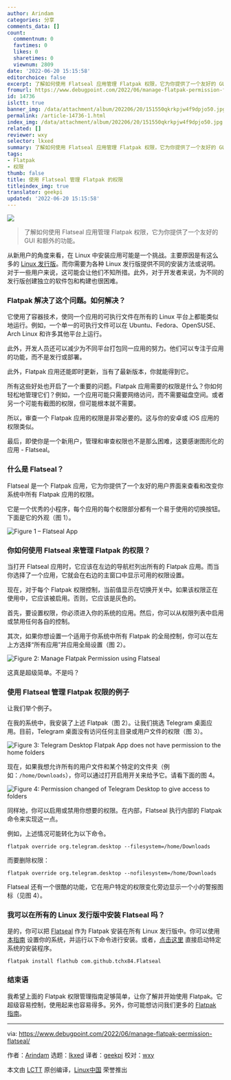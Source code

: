 ```yaml
---
author: Arindam
categories: 分享
comments_data: []
count:
  commentnum: 0
  favtimes: 0
  likes: 0
  sharetimes: 0
  viewnum: 2809
date: '2022-06-20 15:15:58'
editorchoice: false
excerpt: 了解如何使用 Flatseal 应用管理 Flatpak 权限，它为你提供了一个友好的 GUI 和额外的功能。
fromurl: https://www.debugpoint.com/2022/06/manage-flatpak-permission-flatseal/
id: 14736
islctt: true
banner_img: /data/attachment/album/202206/20/151550qkrkpjw4f9dpjo50.jpg
permalink: /article-14736-1.html
index_img: /data/attachment/album/202206/20/151550qkrkpjw4f9dpjo50.jpg.thumb.jpg
related: []
reviewer: wxy
selector: lkxed
summary: 了解如何使用 Flatseal 应用管理 Flatpak 权限，它为你提供了一个友好的 GUI 和额外的功能。
tags:
- Flatpak
- 权限
thumb: false
title: 使用 Flatseal 管理 Flatpak 的权限
titleindex_img: true
translator: geekpi
updated: '2022-06-20 15:15:58'
---
```


![](/data/attachment/album/202206/20/151550qkrkpjw4f9dpjo50.jpg)



> 
> 了解如何使用 Flatseal 应用管理 Flatpak 权限，它为你提供了一个友好的 GUI 和额外的功能。
> 
> 
> 


从新用户的角度来看，在 Linux 中安装应用可能是一个挑战。主要原因是有这么多的 [Linux 发行版](https://www.debugpoint.com/categories/distributions)。而你需要为各种 Linux 发行版提供不同的安装方法或说明。对于一些用户来说，这可能会让他们不知所措。此外，对于开发者来说，为不同的发行版创建独立的软件包和构建也很困难。


### Flatpak 解决了这个问题。如何解决？


它使用了容器技术，使同一个应用的可执行文件在所有的 Linux 平台上都能类似地运行。例如，一个单一的可执行文件可以在 Ubuntu、Fedora、OpenSUSE、Arch Linux 和许多其他平台上运行。


此外，开发人员还可以减少为不同平台打包同一应用的努力。他们可以专注于应用的功能，而不是发行或部署。


此外，Flatpak 应用还能即时更新，当有了最新版本，你就能得到它。


所有这些好处也开启了一个重要的问题。Flatpak 应用需要的权限是什么？你如何轻松地管理它们？例如，一个应用可能只需要网络访问，而不需要磁盘空间。或者另一个可能有截图的权限，但可能根本就不需要。


所以，审查一个 Flatpak 应用的权限是非常必要的。这与你的安卓或 iOS 应用的权限类似。


最后，即使你是一个新用户，管理和审查权限也不是那么困难，这要感谢图形化的应用 - Flatseal。


### 什么是 Flatseal？


Flatseal 是一个 Flatpak 应用，它为你提供了一个友好的用户界面来查看和改变你系统中所有 Flatpak 应用的权限。


它是一个优秀的小程序，每个应用的每个权限部分都有一个易于使用的切换按钮。下面是它的外观（图 1）。


![Figure 1 – Flatseal App](/data/attachment/album/202206/20/151558ihellwwjzeibeqbe.jpg)


### 你如何使用 Flatseal 来管理 Flatpak 的权限？


当打开 Flatseal 应用时，它应该在左边的导航栏列出所有的 Flatpak 应用。而当你选择了一个应用，它就会在右边的主窗口中显示可用的权限设置。


现在，对于每个 Flatpak 权限控制，当前值显示在切换开关中。如果该权限正在使用中，它应该被启用。否则，它应该是灰色的。


首先，要设置权限，你必须进入你的系统的应用。然后，你可以从权限列表中启用或禁用任何各自的控制。


其次，如果你想设置一个适用于你系统中所有 Flatpak 的全局控制，你可以在左上方选择“所有应用”并应用全局设置（图 2）。


![Figure 2: Manage Flatpak Permission using Flatseal](/data/attachment/album/202206/20/151559zz5avgkgvm6yf53y.jpg)


这真是超级简单。不是吗？


### 使用 Flatseal 管理 Flatpak 权限的例子


让我们举个例子。


在我的系统中，我安装了上述 Flatpak（图 2）。让我们挑选 Telegram 桌面应用。目前，Telegram 桌面没有访问任何主目录或用户文件的权限（图 3）。


![Figure 3: Telegram Desktop Flatpak App does not have permission to the home folders](/data/attachment/album/202206/20/151559vlxfftigltollo7e.jpg)


现在，如果我想允许所有的用户文件和某个特定的文件夹（例如：`/home/Downloads`），你可以通过打开启用开关来给予它。请看下面的图 4。


![Figure 4: Permission changed of Telegram Desktop to give access to folders](/data/attachment/album/202206/20/151559jsugouexal03rs3p.jpg)


同样地，你可以启用或禁用你想要的权限。在内部，Flatseal 执行内部的 Flatpak 命令来实现这一点。


例如，上述情况可能转化为以下命令。



```
flatpak override org.telegram.desktop --filesystem=/home/Downloads

```

而要删除权限：



```
flatpak override org.telegram.desktop --nofilesystem=/home/Downloads

```

Flatseal 还有一个很酷的功能，它在用户特定的权限变化旁边显示一个小的警报图标（见图 4）。


### 我可以在所有的 Linux 发行版中安装 Flatseal 吗？


是的，你可以把 [Flatseal](https://flathub.org/apps/details/com.github.tchx84.Flatseal) 作为 Flatpak 安装在所有 Linux 发行版中。你可以使用 [本指南](https://flatpak.org/setup/) 设置你的系统，并运行以下命令进行安装。或者，[点击这里](https://dl.flathub.org/repo/appstream/com.github.tchx84.Flatseal.flatpakref) 直接启动特定系统的安装程序。



```
flatpak install flathub com.github.tchx84.Flatseal

```

### 结束语


我希望上面的 Flatpak 权限管理指南足够简单，让你了解并开始使用 Flatpak。它超级容易控制，使用起来也容易得多。另外，你可能想访问我们更多的 [Flatpak 指南](https://www.debugpoint.com/tag/flatpak/)。




---


via: <https://www.debugpoint.com/2022/06/manage-flatpak-permission-flatseal/>


作者：[Arindam](https://www.debugpoint.com/author/admin1/) 选题：[lkxed](https://github.com/lkxed) 译者：[geekpi](https://github.com/geekpi) 校对：[wxy](https://github.com/wxy)


本文由 [LCTT](https://github.com/LCTT/TranslateProject) 原创编译，[Linux中国](https://linux.cn/) 荣誉推出